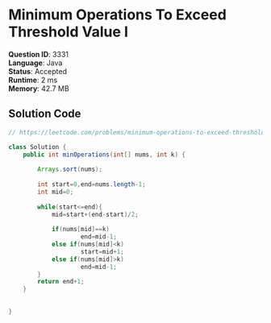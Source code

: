 # Minimum Operations To Exceed Threshold Value I

**Question ID**: 3331  
**Language**: Java  
**Status**: Accepted  
**Runtime**: 2 ms  
**Memory**: 42.7 MB  

## Solution Code
```java
// https://leetcode.com/problems/minimum-operations-to-exceed-threshold-value-i

class Solution {
    public int minOperations(int[] nums, int k) {
        
        Arrays.sort(nums);
        
        int start=0,end=nums.length-1;
        int mid=0;
        
        while(start<=end){
            mid=start+(end-start)/2;
            
            if(nums[mid]==k)
                    end=mid-1;
            else if(nums[mid]<k)
                    start=mid+1;
            else if(nums[mid]>k)
                    end=mid-1;
        }
        return end+1;
    }
    
    
}
```
